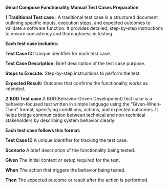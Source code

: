 **Gmail Compose Functionality Manual Test Cases Preparation**

**1**.**Traditional Test case** :
A traditional test case is a structured document outlining specific inputs, execution steps, and expected outcomes to validate a software function. 
It provides detailed, step-by-step instructions to ensure consistency and thoroughness in testing

**Each test case includes:**

**Test Case ID:** Unique identifier for each test case.

**Test Case Description:** Brief description of the test case purpose.

**Steps to Execute:** Step-by-step instructions to perform the test.

**Expected Result:** Outcome that confirms the functionality works as intended.


**2.BDD Test case**
A BDD(Behavior-Driven Development) test case is a behavior-focused test written in simple language using the "Given-When-Then" format, specifying conditions,
actions, and expected outcomes. It helps bridge communication between technical and non-technical stakeholders by describing system behavior clearly.

**Each test case follows this format:**

**Test Case ID** A unique identifier for tracking the test case.

**Scenario** A brief description of the functionality being tested.

**Given** The initial context or setup required for the test.

**When** The action that triggers the behavior being tested.

**Then** The expected outcome or result after the action is performed.

